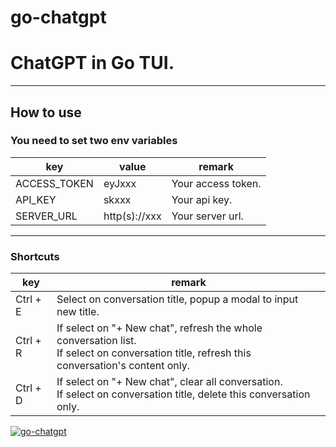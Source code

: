 # go-chatgpt

# ChatGPT in Go TUI.

---

## How to use

### You need to set two env variables

| key          | value         | remark             |
|--------------|---------------|--------------------|
| ACCESS_TOKEN | eyJxxx        | Your access token. |
| API_KEY      | skxxx         | Your api key.      |
| SERVER_URL   | http(s)://xxx | Your server url.   |

---

### Shortcuts

| key      | remark                                                                                                                                         |
|----------|------------------------------------------------------------------------------------------------------------------------------------------------|
| Ctrl + E | Select on conversation title, popup a modal to input new title.                                                                                |
| Ctrl + R | If select on "+ New chat", refresh the whole conversation list.<br/>If select on conversation title, refresh this conversation's content only. |
| Ctrl + D | If select on "+ New chat", clear all conversation.<br/>If select on conversation title, delete this conversation only.                         |

[![go-chatgpt](https://asciinema.org/a/al9lAio3ORHSp0KoUIbh2z2Dp.svg)](https://asciinema.org/a/al9lAio3ORHSp0KoUIbh2z2Dp?autoplay=1)
